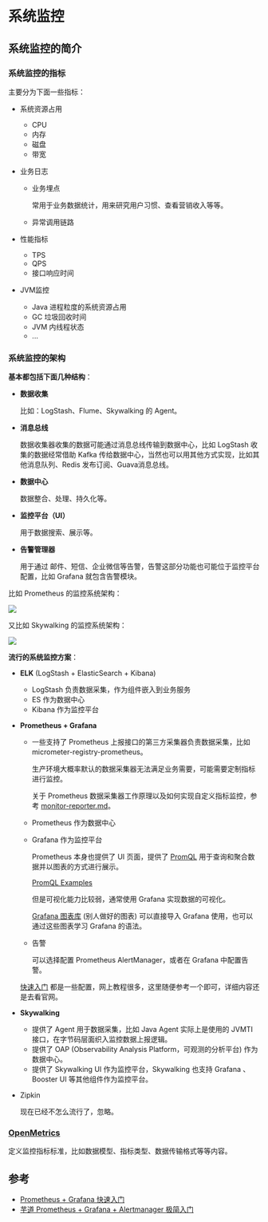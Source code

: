 # 系统监控

## 系统监控的简介

### 系统监控的指标

主要分为下面一些指标：

+ 系统资源占用

  + CPU
  + 内存
  + 磁盘
  + 带宽

+ 业务日志

  + 业务埋点

    常用于业务数据统计，用来研究用户习惯、查看营销收入等等。

  + 异常调用链路

+ 性能指标

  + TPS
  + QPS
  + 接口响应时间

+ JVM监控

  + Java 进程粒度的系统资源占用
  + GC 垃圾回收时间
  + JVM 内线程状态
  + ...

### 系统监控的架构

**基本都包括下面几种结构**：

+ **数据收集**

  比如：LogStash、Flume、Skywalking 的 Agent。

+ **消息总线**

  数据收集器收集的数据可能通过消息总线传输到数据中心，比如 LogStash 收集的数据经常借助 Kafka 传给数据中心，当然也可以用其他方式实现，比如其他消息队列、Redis 发布订阅、Guava消息总线。

+ **数据中心**

  数据整合、处理、持久化等。

+ **监控平台（UI）**

  用于数据搜索、展示等。

+ **告警管理器**

  用于通过 邮件、短信、企业微信等告警，告警这部分功能也可能位于监控平台配置，比如 Grafana 就包含告警模块。

比如 Prometheus 的监控系统架构：

![](https://prometheus.io/assets/architecture.png)

又比如 Skywalking 的监控系统架构：

![](https://skywalking.apache.org/images/home/architecture_2160x720.png)

**流行的系统监控方案**：

+ **ELK** (LogStash + ElasticSearch + Kibana)

  + LogStash 负责数据采集，作为组件嵌入到业务服务
  + ES 作为数据中心
  + Kibana 作为监控平台

+ **Prometheus + Grafana**

  + 一些支持了 Prometheus 上报接口的第三方采集器负责数据采集，比如 micrometer-registry-prometheus。

    生产环境大概率默认的数据采集器无法满足业务需要，可能需要定制指标进行监控。

    关于 Prometheus 数据采集器工作原理以及如何实现自定义指标监控，参考 [monitor-reporter.md](./monitor-reporter.md)。

  + Prometheus 作为数据中心

  + Grafana 作为监控平台

    Prometheus 本身也提供了 UI 页面，提供了 [PromQL](https://prometheus.io/docs/prometheus/latest/querying/basics/) 用于查询和聚合数据并以图表的方式进行展示。

    [PromQL Examples](https://prometheus.io/docs/prometheus/latest/querying/examples/)

    但是可视化能力比较弱，通常使用 Grafana 实现数据的可视化。

    [Grafana 图表库](https://grafana.com/grafana/dashboards/) (别人做好的图表) 可以直接导入 Grafana 使用，也可以通过这些图表学习 Grafana 的语法。

  + 告警

    可以选择配置 Prometheus AlertManager，或者在 Grafana 中配置告警。

  [快速入门](https://www.cnblogs.com/chanshuyi/category/1862951.html) 都是一些配置，网上教程很多，这里随便参考一个即可，详细内容还是去看官网。

+ **Skywalking**

  + 提供了 Agent 用于数据采集，比如 Java Agent 实际上是使用的 JVMTI 接口，在字节码层面织入监控数据上报逻辑。
  + 提供了 OAP (Observability Analysis Platform，可观测的分析平台) 作为数据中心。
  + 提供了 Skywalking UI 作为监控平台，Skywalking 也支持 Grafana 、 Booster UI 等其他组件作为监控平台。

+ Zipkin

  现在已经不怎么流行了，忽略。

### [OpenMetrics](https://github.com/OpenObservability/OpenMetrics/blob/main/specification/OpenMetrics.md)

定义监控指标标准，比如数据模型、指标类型、数据传输格式等等内容。

## 参考

+ [Prometheus + Grafana 快速入门](https://www.cnblogs.com/chanshuyi/category/1862951.html)
+ [芋道 Prometheus + Grafana + Alertmanager 极简入门](https://www.iocoder.cn/Prometheus/install/)